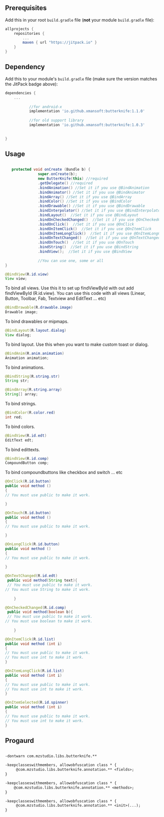 ## Prerequisites

Add this in your root `build.gradle` file (**not** your module `build.gradle` file):

```gradle
allprojects {
	repositories {
		...
		maven { url "https://jitpack.io" }
	}
}
```

## Dependency

Add this to your module's `build.gradle` file (make sure the version matches the JitPack badge above):

```gradle
dependencies {
	...
   
           //for android-x
	       implementation 'io.github.xmansoft:butterknife:1.1.0'
	
           //for old support library
           implementation 'io.github.xmansoft:butterknife:1.0.3'
	
	
}
```

 ## Usage
```java

   protected void onCreate (Bundle b) {
               super.onCreate(b);
               new ButterKnife(this) //required
               .getDelegate() //required
               .bindAnimation() //Set it if you use @BindAnimation
               .bindAnimator() //Set it if you use @BindAnimator
               .bindArray() //Set it if you use @BindArray
               .bindColor() //Set it if you use @BindColor
               .bindDrawable() //Set it if you use @BindDrawable
               .bindInterpolator() //Set it if you use @BindInterpolator
               .bindLayout()  //Set it if you use @BindLayout
               .bindOnCheckedChanged()  //Set it if you use @OnCheckedChanged
               .bindOnClick()  //Set it if you use @OnClick
               .bindOnItemClick()  //Set it if you use @OnItemClick
               .bindOnItemLongClick()  //Set it if you use @OnItemLongClick
               .bindOnTextChanged()  //Set it if you use @OnTextChanged
               .bindOnTouch()  //Set it if you use @OnTouch
               .bindString()  //Set it if you use @BindString
               .bindView();  //Set it if you use @BindView
               
               //You can use one, some or all
}

```
``` java
@BindView(R.id.view)
View view;
```
To bind all views.
Use this it to set up findViewById with out add findViewById (R.id.view).
You can use this code with all views (Linear, Button, Toolbar, Fab, Textview and EditText ... etc)

``` java
@BindDrawable(R.drawable.image)
Drawable image;
```
To bind drawables or mipmaps.


``` java
@BindLayout(R.layout.dialog)
View dialog;
```
To bind layout.
Use this when you want to make custom toast or dialog.

``` java
@BindAnim(R.anim.animation)
Animation animation;
```
To bind animations.

``` java
@BindString(R.string.str)
String str;
```
``` java
@BindArray(R.string.array)
String[] array;
```
To bind strings.

``` java
@BindColor(R.color.red)
int red;
```
To bind colors.
```java
@BindView(R.id.edt)
EditText edt;
```
To bind edittexts.
```java
@BindView(R.id.comp)
CompoundButton comp;
```
To bind compoundbuttons like checkbox and switch ... etc
``` java
@OnClick(R.id.button)
public void method ()
{
// You must use public to make it work.

}
```
``` java
@OnTouch(R.id.button)
public void method ()
{
// You must use public to make it work.

}
```
``` java
@OnLongClick(R.id.button)
public void method ()
{
// You must use public to make it work.
 
}
```
```java
@OnTextChanged(R.id.edt)
 public void method(String text){
 // You must use public to make it work.
// You must use String to make it work.
    
    }
```
```java
@OnCheckedChanged(R.id.comp)
 public void method(boolean b){
 // You must use public to make it work.
// You must use boolean to make it work.
    
    }
```
``` java
@OnItemClick(R.id.list)
public void method (int i)
{
// You must use public to make it work.
// You must use int to make it work.
}
```
``` java
@OnItemLongClick(R.id.list)
public void method (int i)
{
// You must use public to make it work.
// You must use int to make it work.
}
```
``` java
@OnItemSelected(R.id.spinner)
public void method (int i)
{
// You must use public to make it work.
// You must use int to make it work.
}
```
## Progaurd 
```txt

-dontwarn com.mzstudio.libs.butterknife.**

-keepclasseswithmembers, allowobfuscation class * {
     @com.mzstudio.libs.butterknife.annotation.** <fields>;
}

-keepclasseswithmembers, allowobfuscation class * {
    @com.mzstudio.libs.butterknife.annotation.** <methods>;
}

-keepclasseswithmembers, allowobfuscation class * {
     @com.mzstudio.libs.butterknife.annotation.** <init>(...);
}

```

